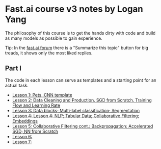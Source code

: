 # Fast.ai course v3 notes by Logan Yang

The philosophy of this course is to get the hands dirty with code and build as many models as possible to gain experience.

Tip: In the [fast.ai forum](https://forums.fast.ai/latest) there is a "Summarize this topic" button for big treads, it shows only the most liked replies.

## Part I

The code in each lesson can serve as templates and a starting point for an actual task.

- [Lesson 1: Pets, CNN template](./lesson1.md)
- [Lesson 2: Data Cleaning and Production. SGD from Scratch. Training Flow and Learning Rate](./lesson2.md)
- [Lesson 3: Data blocks; Multi-label classification; Segmentation](./lesson3.md)
- [Lesson 4: Lesson 4: NLP; Tabular Data; Collaborative Filtering; Embeddings](./lesson4.md)
- [Lesson 5: Collaborative Filtering cont.; Backpropagation; Accelerated SGD; NN from Scratch](./lesson5.md)
- [Lesson 6: ](./lesson6.md)
- [Lesson 7: ](./lesson7.md)

